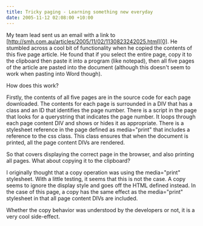 ```yaml
---
title: Tricky paging - Learning something new everyday
date: 2005-11-12 02:08:00 +10:00
---
```


 My team lead sent us an email with a link to [http://smh.com.au/articles/2005/11/02/1130823242025.html][0]. He stumbled across a cool bit of functionality when he copied the contents of this five page article. He found that if you select the entire page, copy it to the clipboard then paste it into a program (like notepad), then all five pages of the article are pasted into the document (although this doesn't seem to work when pasting into Word though). 

 How does this work? 

 Firstly, the contents of all five pages are in the source code for each page downloaded. The contents for each page is surrounded in a DIV that has a class and an ID that identifies the page number. There is a script in the page that looks for a querystring that indicates the page number. It loops through each page content DIV and shows or hides it as appropriate. There is a stylesheet reference in the page defined as media="print" that includes a reference to the css class. This class ensures that when the document is printed, all the page content DIVs are rendered. 

 So that covers displaying the correct page in the browser, and also printing all pages. What about copying it to the clipboard? 

 I originally thought that a copy operation was using the media="print" stylesheet. With a little testing, it seems that this is not the case. A copy seems to ignore the display style and goes off the HTML defined instead. In the case of this page, a copy has the same effect as the media="print" stylesheet in that all page content DIVs are included. 

 Whether the copy behavior was understood by the developers or not, it is a very cool side-effect. 

[0]: http://smh.com.au/articles/2005/11/02/1130823242025.html
